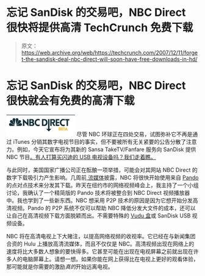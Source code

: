 # 忘记 SanDisk 的交易吧，NBC Direct 很快将提供高清 TechCrunch 免费下载

> 原文：<https://web.archive.org/web/https://techcrunch.com/2007/12/11/forget-the-sandisk-deal-nbc-direct-will-soon-have-free-downloads-in-hd/>

# 忘记 SanDisk 的交易吧，NBC Direct 很快就会有免费的高清下载

[![nbcdirect-logo.png](img/e6d255a481abdbbfae41c8d2114ff3a4.png)](https://web.archive.org/web/20230219025653/https://techcrunch.com/wp-content/uploads/2007/12/nbcdirect-logo.png "nbcdirect-logo.png") 尽管 NBC 环球正在四处交易，试图弥补它不再是通过 iTunes 分销其数字电视节目的事实，但不要被所有无关紧要的公告分散了注意力。例如，今天它宣布将为其新的 Sansa TakeTV/Fanfare 服务向 SanDisk 提供 NBC 节目[。有人打算买闪迪的 USB 电视设备吗？我们走着瞧。](https://web.archive.org/web/20230219025653/http://www.alleyinsider.com/2007/12/nbc-u-uploads-shows-to-sandisk.html)

与此同时，美国国家广播公司正在酝酿一项举措，可能会对其网站 NBC Direct 的数字下载吸引力产生影响。几周前,[流媒体](https://web.archive.org/web/20230219025653/http://blog.streamingmedia.com/the_business_of_online_vi/2007/11/nbc-direct-to-u.html)披露，NBC 将很快开始使用来自 [Pando](https://web.archive.org/web/20230219025653/http://www.pandonetworks.com/) 的点对点技术来分发其下载。昨天在纽约市的网络视频峰会上，我主持了一个小组讨论，我确认了一个精简版的 Pando 技术将被整合到 NBC Direct 视频播放器中。我也学到了一些新东西。NBC 想采用 P2P 技术的原因是因为它想开始分发高清视频。Pando 的 P2P 系统不仅可以帮助 NBC 降低分发大文件的成本，还可以让自己在高清视频下载方面脱颖而出。不需要特殊的 [Vudu 盒](https://web.archive.org/web/20230219025653/http://biz.yahoo.com/ap/071210/vudu_online_hd_movies.html)或 SanDisk USB 视频设备。

NBC 将在高清电视上下大赌注，以提高网络视频的收视率。它已经在与新闻集团合资的 Hulu 上播放高清流媒体，而且不仅仅是 NBC。高清视频出现在网络上的速度将比大多数人想象的要快得多。它甚至可能在出现在电视屏幕之前就出现在许多人的电脑屏幕上。请想一想。如果你能在网上获得比在电视上更好的观看体验，那可能就是你需要的激励*真的*开始远离电视。